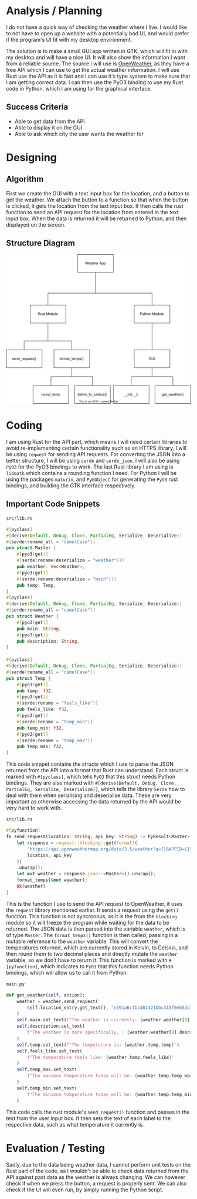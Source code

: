 # Analysis / Planning

I do not have a quick way of checking the weather where I live. I would like to not have to open up a website with a potentially bad UI, and would prefer if the program's UI fit with my desktop environment.

The solution is to make a small GUI app written in GTK, which will fit in with my desktop and will have a nice UI. It will also show the information I want from a reliable source. The source I will use is [OpenWeather](https://openweathermap.org), as they have a free API which I can use to get the actual weather information. I will use Rust use the API as it is fast and I can use it's type system to make sure that I am getting correct data. I can then use the PyO3 binding to use my Rust code in Python, which I am using for the graphical interface.

## Success Criteria
* Able to get data from the API
* Able to display it on the GUI
* Able to ask which city the user wants the weather for


# Designing
## Algorithm

First we create the GUI with a text input box for the location, and a button to get the weather. We attach the button to a function so that when the button is clicked, it gets the location from the text input box. It then calls the rust function to send an API request for the location from entered in the text input box. When the data is returned it will be returned to Python, and then displayed on the screen.

## Structure Diagram

![](Structure%20Diagram.svg)

# Coding
I am using Rust for the API part, which means I will need certain libraries to avoid re-implementing certain functionality such as an HTTPS library. I will be using ```reqwest``` for sending API requests. For converting the JSON into a better structure, I will be using ```serde``` and ```serde_json```. I will also be using ```PyO3``` for the PyO3 bindings to work. The last Rust library I am using is ```libmath``` which contains a rounding function I need. For Python I will be using the packages ```maturin```, and ```PyGObject``` for generating the ```PyO3``` rust bindings, and building the GTK interface respectively.

## Important Code Snippets

```
src/lib.rs
```

``` rust
#[pyclass]
#[derive(Default, Debug, Clone, PartialEq, Serialize, Deserialize)]
#[serde(rename_all = "camelCase")]
pub struct Master {
    #[pyo3(get)]
    #[serde(rename(deserialize = "weather"))]
    pub weather: Vec<Weather>,
    #[pyo3(get)]
    #[serde(rename(deserialize = "main"))]
    pub temp: Temp,
}
#[pyclass]
#[derive(Default, Debug, Clone, PartialEq, Serialize, Deserialize)]
#[serde(rename_all = "camelCase")]
pub struct Weather {
    #[pyo3(get)]
    pub main: String,
    #[pyo3(get)]
    pub description: String,
}

#[pyclass]
#[derive(Default, Debug, Clone, PartialEq, Serialize, Deserialize)]
#[serde(rename_all = "camelCase")]
pub struct Temp {
    #[pyo3(get)]
    pub temp: f32,
    #[pyo3(get)]
    #[serde(rename = "feels_like")]
    pub feels_like: f32,
    #[pyo3(get)]
    #[serde(rename = "temp_min")]
    pub temp_min: f32,
    #[pyo3(get)]
    #[serde(rename = "temp_max")]
    pub temp_max: f32,
}
```

This code snippet contains the structs which I use to parse the JSON returned from the API into a format that Rust can understand. Each struct is marked with ```#[pyclass]```, which tells ```PyO3``` that this struct needs Python bindings. They are also marked with ```#[derive(Default, Debug, Clone, PartialEq, Serialize, Deserialize)]```, which tells the library ```Serde``` how to deal with them when serialising and deserialise data. These are very important as otherwise accessing the data returned by the API would be very hard to work with.

```
src/lib.rs
```
``` rust
#[pyfunction]
fn send_request(location: String, api_key: String) -> PyResult<Master> {
    let response = reqwest::blocking::get(format!(
        "https://api.openweathermap.org/data/2.5/weather?q={}&APPID={}",
        location, api_key
    ))
    .unwrap();
    let mut weather = response.json::<Master>().unwrap();
    format_temps(&mut weather);
    Ok(weather)
}
```

This is the function I use to send the API request to OpenWeather, it uses the ```reqwest``` library mentioned earlier. It sends a request using the ```get()``` function. This function is not ayncronous, as it is the from the ```blocking``` module so it will freeze the program while waiting for the data to be returned. The JSON data is then parsed into the variable ```weather```, which is of type ```Master```. The ```format_temps()``` function is then called, passing in a mutable reference to the ```weather``` variable. This will convert the temperatures returned, which are currently stored in Kelvin, to Celsius, and then round them to two decimal places and directly mutate the ```weather``` variable, so we don't have to return it. This function is marked with ```#[pyfunction]```, which indicates to ```PyO3``` that this function needs Python bindings, which will allow us to call it from Python.

``` 
main.py
```
``` python
def get_weather(self, action):
	weather = weather.send_request(
		self.location_entry.get_text(), "e391a6cfbcd81421bbc316f0eb5ab74c"
	)
	self.main.set_text(f"The weather is currently: {weather.weather[0].main}")
	self.description.set_text(
		f"The weather is more specifically, : {weather.weather[0].description}"
	)
	self.temp.set_text(f"The temperature is: {weather.temp.temp}")
	self.feels_like.set_text(
		f"The temperature feels like: {weather.temp.feels_like}"
	)
	self.temp_max.set_text(
		f"The maximum temperature today will be: {weather.temp.temp_max}"
	)
	self.temp_min.set_text(
		f"The minimum temperature today will be: {weather.temp.temp_min}"
	)
```

This code calls the rust module's ```send_request()``` function and passes in the text from the user input box. It then sets the text of each label to the respective data, such as what temperature it currently is.

# Evaluation / Testing
Sadly, due to the data being weather data, I cannot perform unit tests on the Rust part of the code, as I wouldn't be able to check data returned from the API against past data as the weather is always changing. We can however check if when we press the button, a request is properly sent. We can also check if the UI will even run, by simply running the Python script.